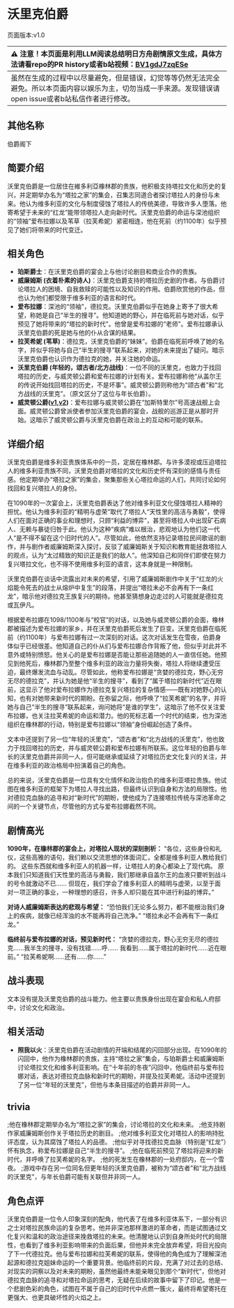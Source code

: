 # 沃里克伯爵
页面版本:v1.0
 

| :warning: 注意！本页面是利用LLM阅读总结明日方舟剧情原文生成，具体方法请看repo的PR history或者b站视频：[BV1gdJ7zqESe](https://www.bilibili.com/video/BV1gdJ7zqESe/)         |
|:----------------------------|
| 虽然在生成的过程中以尽量避免，但是错误，幻觉等等仍然无法完全避免。所以本页面内容以娱乐为主，切勿当成一手来源。发现错误请open issue或者b站私信作者进行修改。|



## 其他名称
伯爵阁下
## 简要介绍
沃里克伯爵是一位居住在維多利亞橡林郡的贵族，他积极支持塔拉文化和历史的复兴，并定期举办名为“塔拉之家”的集会，召集志同道合者探讨塔拉人的身份与未来。他认为维多利亚的文化与制度侵蚀了塔拉人的传统美德，导致许多人堕落。他寄希望于未来的“红龙”能带领塔拉人走向新时代。沃里克伯爵的命运与深池组织的“领袖”爱布拉娜以及苇草（拉芙希妮）紧密相连，他在死前（约1100年）似乎预见了她们将带来的时代变迁。
## 相关角色
-   **珀斯爵士**：在沃里克伯爵的宴会上与他讨论剧目和商业合作的贵族。
-   **威廉姆斯 (衣着朴素的诗人)**：沃里克伯爵支持的塔拉历史剧的作者。与伯爵讨论塔拉人的困境、自我救赎的可能性以及知识的作用。伯爵欣赏他的作品，但也认为他们都受限于维多利亚的语言和时代。
-   **爱布拉娜**：深池的“领袖”，德拉克。沃里克伯爵似乎在她身上寄予了很大希望，称她是自己“半生的搜寻”。他知道她的野心，并在临死前与她对话，似乎预见了她将带来的“塔拉的新时代”。他曾是爱布拉娜的“老师”。爱布拉娜承认沃里克伯爵的死是她与他的仆从合谋的结果。
-   **拉芙希妮 (苇草)**：德拉克，沃里克伯爵的“妹妹”。伯爵在临死前呼唤了她的名字，并似乎将她与自己“半生的搜寻”联系起来，对她的未来提出了疑问。暗示沃里克伯爵也认识作为德拉克的她，并关注她的命运。
-   **沃里克伯爵 (年轻的，颂古者/北方战线)**：一位不同的沃里克，也致力于找回塔拉的历史，与威灵顿公爵和爱布拉娜的计划有关。爱布拉娜称他“从盖尔王的传说开始找回塔拉的历史，不是坏事”。威灵顿公爵则称他为“颂古者”和“北方战线的沃里克”。（原文区分了这位与年长伯爵）。
-   **威灵顿公爵([v1](extended_char_wei_ling_dun_gong_jue.md),[v2](../char_v3/extended_char_wei_ling_dun_gong_jue.md))**：爱布拉娜与威灵顿公爵在“加斯特里尔”号高速战舰上会面。威灵顿公爵曾派使者参加沃里克伯爵的宴会，战舰的巡游正是从那时开始。这暗示了威灵顿公爵与沃里克伯爵在政治上的互动和可能的联系。
## 详细介绍
沃里克伯爵是维多利亚贵族体系中的一员，定居在橡林郡。与许多漠视或压迫塔拉人的维多利亚贵族不同，沃里克伯爵对塔拉的文化和历史怀有深刻的感情与责任感。他定期举办“塔拉之家”的集会，聚集那些关心塔拉命运的人们，共同讨论如何找回和复兴塔拉人的身份。

在1090年的一次宴会上，沃里克伯爵表达了他对维多利亚文化侵蚀塔拉人精神的担忧。他认为维多利亚的“精明与虚荣”取代了塔拉人“天性里的高洁与勇毅”，使得人们在面对正确的事业和理想时，只顾“利益的博弈”，甚至将塔拉人中出现矿石病人、无赖与暴徒归咎于此。他认为这种“疾病”难以根治，悲观地认为他们这一代人“是不得不留在这个旧时代的人”。尽管如此，他依然支持记录塔拉民间歌谣的剧作，并与剧作者威廉姆斯深入探讨，反驳了威廉姆斯关于知识和教育能拯救塔拉人的观点，认为“太过精致的知识正是我们的敌人”。他深知自己和同伴们即使在努力复兴塔拉文化，也不得不使用维多利亚的语言，这本身就是一种限制。

沃里克伯爵在谈话中流露出对未来的希望，引用了威廉姆斯剧作中关于“红龙的火焰能令死去的战士从熔炉中复生”的段落，并提出“塔拉未必不会再有下一条红龙”，暗示他对德拉克王族复兴的期待。他甚至猜想身边走过的人可能就是德拉克或瓦伊凡。

根据爱布拉娜在1098/1100年与“校官”的对话，以及她与威灵顿公爵的会面，橡林郡被描述为爱布拉娜的家乡，并在沃里克伯爵死后发生了巨变。沃里克伯爵在临死前（约1100年）与爱布拉娜有过一次深刻的对话。这次对话发生在雪夜，伯爵身体似乎已经很差。他知道自己的仆从们与爱布拉娜合作背叛了他，但似乎对此并不意外或特别愤怒。他关心的是爱布拉娜是否能让那些追随她的人一直信任她。他预见到他死后，橡林郡乃至整个维多利亚的政治力量将失衡，塔拉人将继续遭受压迫，最终爆发流血与动乱。尽管如此，他称爱布拉娜是“贪婪的德拉克，野心无穷无尽的德拉克”，并认为她是他“半生的搜寻”，看到了“属于塔拉的新时代”近在眼前，这显示了他对爱布拉娜作为德拉克复兴塔拉的复杂情感——既有对她野心的认知，也有对她带来新时代的期盼。在弥留之际，他呼唤了“拉芙希妮”的名字，并将她与自己“半生的搜寻”联系起来，询问她将“是谁的学生”，这暗示了他不仅关注爱布拉娜，也关注拉芙希妮的命运和潜力。他的死标志着一个时代的结束，也为深池组织在橡林郡的行动，特别是爱布拉娜以“领袖”身份崛起创造了条件。

文本中还提到了另一位“年轻的沃里克”，“颂古者”和“北方战线的沃里克”，他也致力于找回塔拉的历史，并与威灵顿公爵和爱布拉娜有所联系。这位年轻的伯爵与年长的沃里克伯爵并非同一人，但可能继承或延续了对塔拉历史文化复兴的关注，并在维多利亚的政治格局中扮演着自己的角色。

总的来说，沃里克伯爵是一位具有文化情怀和政治抱负的维多利亚塔拉贵族。他试图在维多利亚的框架下为塔拉人寻找出路，但最终认识到自身和方法的局限性。他对德拉克血脉的追寻和对“新时代”的期盼，使他成为了连接塔拉传统与深池革命之间的一个关键节点，尽管他的方式与爱布拉娜截然不同。
## 剧情高光
**1090年，在橡林郡的宴会上，对塔拉人现状的深刻剖析：**
“各位，这些身份和礼仪，这些高雅的语句，我们赖以交流思想的体面词汇，全都是维多利亚人教给我们的。
这些东西就和维多利亚人的机器一样，让塔拉人的身心都染上了现代病。
原本我们只知道我们天性里的高洁与勇毅，我们那继承自盖尔王的血液只要听到战斗的号令就激动不已......
但现在，我们学会了维多利亚人的精明与虚荣，以至于面对一项正确的事业，一种理想的感召，许多人却只能在其中进行利益的博弈。”

**对诗人威廉姆斯表达的悲观与希望：**
“恐怕我们无论多么努力，都不能根治我们身上的疾病，就像已经浑浊的水不能再将自己洗净。”
“塔拉未必不会再有下一条红龙。”

**临终前与爱布拉娜的对话，预见新时代：**
“贪婪的德拉克，野心无穷无尽的德拉克......我半生的搜寻，没有找错......呼......
我看到......属于塔拉的新时代......近在眼前。”
“拉芙希妮啊......还有......你......”
## 战斗表现
文本没有提及沃里克伯爵的战斗能力。他主要以贵族身份出现在宴会和私人府邸中，讨论文化和政治。
## 相关活动
-   **照我以火**：沃里克伯爵在活动剧情的开端和结尾的闪回部分出现。在1090年的闪回中，他作为橡林郡的贵族，主持“塔拉之家”集会，与珀斯爵士和威廉姆斯讨论塔拉文化和维多利亚影响。在“十年前的冬夜”闪回中，他临终前与爱布拉娜对话，表达对德拉克血脉和新时代的期盼，并提及拉芙希妮。活动中还提到了另一位“年轻的沃里克”，但他与本条目描述的伯爵并非同一人。
## trivia
;他在橡林郡定期举办名为“塔拉之家”的集会，讨论塔拉的文化和未来。
;他支持剧作家威廉姆斯创作关于塔拉历史的剧目。
;他对维多利亚文化对塔拉人的影响持批评态度，认为其腐蚀了塔拉人的品德。
;他似乎对寻找德拉克血脉（特别是“红龙”）怀有执念，称爱布拉娜是自己“半生的搜寻”。
;他在临死前预见了塔拉将迎来的新时代，并呼唤了拉芙希妮的名字。
;他的死发生在橡林郡的一处府邸内，在一个雪夜。
;游戏中存在另一位同名但更年轻的沃里克伯爵，被称为“颂古者”和“北方战线的沃里克”，与年长伯爵可能有关联但并非同一人。
## 角色点评
沃里克伯爵是一位令人印象深刻的配角，他代表了在维多利亚体系下，一部分有识之士对塔拉民族命运的复杂思考。他并非深池那样激进的革命者，而是试图通过文化复兴和温和的政治途径来挽救塔拉的未来。他清醒地认识到自身所处时代的局限性，也看到了维多利亚影响带来的负面后果，但他并未完全放弃希望，将目光投向了下一代德拉克。他与爱布拉娜和拉芙希妮的联系，使得他的角色成为了理解深池起源和德拉克姐妹命运的一个重要背景。他临终前的片段，充满了对过去的总结、对现实的洞察以及对未来的期盼，虽然他最终未能亲眼见到那个“新时代”，但他对德拉克血脉的追寻和对塔拉命运的思考，无疑在后续的故事中留下了印记。他是一个悲剧色彩的角色，试图在不属于自己的旧时代中点燃一簇火，最终将希望寄托在更强大、也更具破坏性的火焰之上。